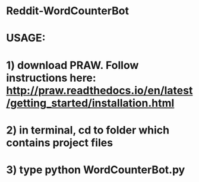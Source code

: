 # Reddit-WordCounterBot


# USAGE: 
#        1) download PRAW. Follow instructions here: http://praw.readthedocs.io/en/latest/getting_started/installation.html 
#        2) in terminal, cd to folder which contains project files
#        3) type python WordCounterBot.py